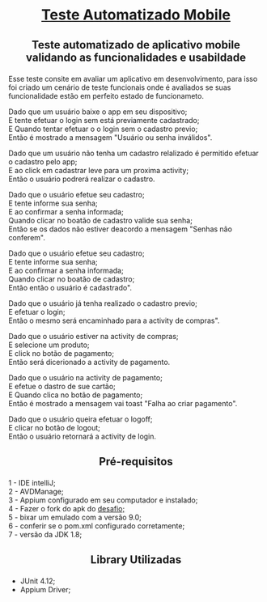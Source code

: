 <h1 align = "center">
<a href="https://github.com/AucelioBarbosa/TesteSouthSystem"> Teste Automatizado Mobile</a>
</h1>

<h2 align = "center">
<p > Teste automatizado de aplicativo mobile validando as funcionalidades e usabildade</p>
</h2>

Esse teste consite em avaliar um aplicativo em desenvolvimento, para isso foi criado um cenário de teste funcionais onde é avaliados se suas
funcionalidade estão em perfeito estado de funcionameto.

Dado que um usuário baixe o app em seu dispositivo; <br>
E tente efetuar o login sem está previamente cadastrado; <br>
E Quando tentar efetuar o o login sem o cadastro previo; <br>
Então é mostrado a mensagem "Usuário ou senha inválidos".<br>
<p>
Dado que um usuário não tenha um cadastro relalizado é permitido efetuar o cadastro pelo app; <br>
E ao click em cadastrar leve para um proxima activity; <br>
Então o usuário podrerá realizar o cadastro.<br>
<p>
Dado que o usuário efetue seu cadastro; <br>
E tente informe sua senha; <br>
E ao confirmar a senha informada; <br>
Quando clicar no boatão de cadastro valide sua senha; <br>
Então se os dados não estiver deacordo a mensagem "Senhas não conferem".<br>
<p>
Dado que o usuário efetue seu cadastro; <br>
E tente informe sua senha; <br>
E ao confirmar a senha informada; <br>
Quando clicar no boatão de cadastro; <br>
Então então o usuário é cadastrado".<br>
<p>
Dado que o usuário já tenha realizado o cadastro previo; <br>
E efetuar o login; <br>
Então  o mesmo será encaminhado para a activity de compras".<br>
<p>
Dado que o usuário estiver na activity de compras; <br>
E selecione um produto; <br>
E click no botão de pagamento; <br>
Então será dicerionado a activity de pagamento.<br>
<p>
Dado que o usuário na activity de pagamento; <br>
E efetue o dastro de sue cartão; <br>
E Quando clica no botão de pagamento; <br>
Então é mostrado a mensagem vai toast "Falha ao criar pagamento".<br>
<p>
Dado que o usuário queira efetuar o logoff;<br>
E clicar no botão de logout;<br>
Então o usuário retornará a activity de login.<br>
  
  
<h2 align = "center">
  <p> Pré-requisitos</p>
</h2>
1 - IDE intelliJ;<br>
2 - AVDManage;<br>
3 - Appium configurado em seu computador e instalado;<br>
4 - Fazer o fork do apk do <a href="https://github.com/rh-southsystem/desafio-appium-south"> desafio;</a><br>
5 - bixar um emulado com a versão 9.0;<br>
6 - conferir se o pom.xml configurado corretamente;<br>
7 - versão da JDK 1.8;<br>
<p>
<h2 align = "center">  
  <p>Library Utilizadas</p>
</h2>

* JUnit 4.12;<br>
* Appium Driver;<br>

